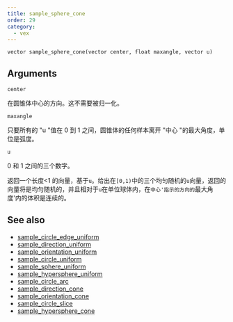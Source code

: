 ```yaml
---
title: sample_sphere_cone
order: 29
category:
  - vex
---
```


`vector sample_sphere_cone(vector center, float maxangle, vector u)`

## Arguments

`center`

在圆锥体中心的方向。这不需要被归一化。

`maxangle`

只要所有的 "u "值在 0 到 1 之间，圆锥体的任何样本离开 "中心 "的最大角度，单位是弧度。

`u`

0 和 1 之间的三个数字。

返回一个长度<1 的向量，基于`u`。给出在`[0,1)`中的三个均匀随机的`u`向量，返回的向量将是均匀随机的，并且相对于`u`在单位球体内，在`中心'指示的方向的`最大角度'内的体积是连续的。

## See also

- [sample_circle_edge_uniform](sample_circle_edge_uniform.html)
- [sample_direction_uniform](sample_direction_uniform.html)
- [sample_orientation_uniform](sample_orientation_uniform.html)
- [sample_circle_uniform](sample_circle_uniform.html)
- [sample_sphere_uniform](sample_sphere_uniform.html)
- [sample_hypersphere_uniform](sample_hypersphere_uniform.html)
- [sample_circle_arc](sample_circle_arc.html)
- [sample_direction_cone](sample_direction_cone.html)
- [sample_orientation_cone](sample_orientation_cone.html)
- [sample_circle_slice](sample_circle_slice.html)
- [sample_hypersphere_cone](sample_hypersphere_cone.html)
